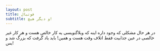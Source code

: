 ```yaml
---
layout: post
title: فوتبال
subtitle: و دیگر هیچ!
---
```

در هر حال مشکلی که وجود داره اینه که وبلاگنویسی یه کار خالص هست و هر کار غیر خالصی در عین جذابیت فقط اتلاف وقت هست و همین!
باید یاد گرفت که بزرگ شد و بس!
